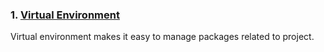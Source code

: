 ### 1. [Virtual Environment](python_venv)

Virtual environment makes it easy to manage packages related to project.
